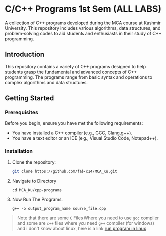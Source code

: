 # C/C++ Programs 1st Sem (ALL LABS)

A collection of C++ programs developed during the MCA course at Kashmir University. This repository includes various algorithms, data structures, and problem-solving codes to aid students and enthusiasts in their study of C++ programming.

## Introduction

This repository contains a variety of C++ programs designed to help students grasp the fundamental and advanced concepts of C++ programming. The programs range from basic syntax and operations to complex algorithms and data structures.

## Getting Started

### Prerequisites

Before you begin, ensure you have met the following requirements:

- You have installed a C++ compiler (e.g., GCC, Clang,g++).
- You have a text editor or an IDE (e.g., Visual Studio Code, Notepad++).

### Installation

1. Clone the repository:
   ```sh
   git clone https://github.com/fab-c14/MCA_Ku.git
   ```
2. Navigate to Directory
   ```
   cd MCA_Ku/cpp-programs
   ```
3. Now Run The Programs.
   ```
   g++ -o output_program_name source_file.cpp
   ```
> Note that there are some `C` Files Where you need to use `gcc` compiler and some are `c++` files where you need `g++` compiler (for windows) and i don't know about linux, here is a link [run program in linux](https://www.geeksforgeeks.org/how-to-compile-and-run-a-c-c-code-in-linux/)

